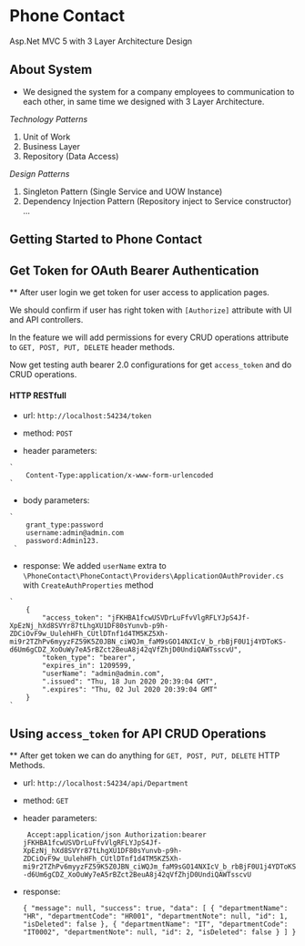 # Phone Contact
Asp.Net MVC 5 with 3 Layer Architecture Design

## About System

   - We designed the system for a company employees to communication to each other, in same time we designed with 3 Layer Architecture.
   
   _Technology Patterns_
   1. Unit of Work
   2. Business Layer
   3. Repository (Data Access) 
   
   _Design Patterns_
   1. Singleton Pattern (Single Service and UOW Instance)
   2. Dependency Injection Pattern (Repository inject to Service constructor)
   ...

## Getting Started to Phone Contact

## Get Token for OAuth Bearer Authentication

   ** After user login we get token for user access to application pages. 
   
   We should confirm if user has right token with `[Authorize]` attribute with UI and API controllers.
      
   In the feature we will add permissions for every CRUD operations attribute to `GET, POST, PUT, DELETE` header methods.
   
   Now get testing auth bearer 2.0 configurations for get `access_token` and do CRUD operations.
   

   #### HTTP RESTfull 
      
   * url: `http://localhost:54234/token`
   
   * method: `POST` 

   * header parameters:
   
   
    ` 
        Content-Type:application/x-www-form-urlencoded
    `
    
   * body parameters: 
   
   
    `
        grant_type:password
        username:admin@admin.com
        password:Admin123.
     `
     
   * response: We added `userName` extra to `\PhoneContact\PhoneContact\Providers\ApplicationOAuthProvider.cs`
               with `CreateAuthProperties` method
   
   
    `
        {
            "access_token": "jFKHBA1fcwUSVDrLuFfvVlgRFLYJpS4Jf-XpEzNj_hXd8SVYr87tLhgXU1DF80sYunvb-p9h-ZDCiOvF9w_UulehHFh_CUtlDTnf1d4TM5KZ5Xh-mi9r2TZhPv6myyzFZ59K5Z0JBN_ciWQJm_faM9sGO14NXIcV_b_rbBjF0U1j4YDToKS-d6Um6gCDZ_XoOuWy7eA5rBZct2BeuA8j42qVfZhjD0UndiQAWTsscvU",
            "token_type": "bearer",
            "expires_in": 1209599,
            "userName": "admin@admin.com",
            ".issued": "Thu, 18 Jun 2020 20:39:04 GMT",
            ".expires": "Thu, 02 Jul 2020 20:39:04 GMT"
        }
    `
    
## Using `access_token` for API CRUD Operations
    
   ** After get token we can do anything for `GET, POST, PUT, DELETE` HTTP Methods.
    
   * url: `http://localhost:54234/api/Department` 
   
   * method: `GET` 
   
   * header parameters:
      
      
       ` 
           Accept:application/json
           Authorization:bearer jFKHBA1fcwUSVDrLuFfvVlgRFLYJpS4Jf-XpEzNj_hXd8SVYr87tLhgXU1DF80sYunvb-p9h-ZDCiOvF9w_UulehHFh_CUtlDTnf1d4TM5KZ5Xh-mi9r2TZhPv6myyzFZ59K5Z0JBN_ciWQJm_faM9sGO14NXIcV_b_rbBjF0U1j4YDToKS-d6Um6gCDZ_XoOuWy7eA5rBZct2BeuA8j42qVfZhjD0UndiQAWTsscvU
       `
   
   
   * response:
    
      
       `
           {
               "message": null,
               "success": true,
               "data": [
                   {
                       "departmentName": "HR",
                       "departmentCode": "HR001",
                       "departmentNote": null,
                       "id": 1,
                       "isDeleted": false
                   },
                   {
                       "departmentName": "IT",
                       "departmentCode": "IT0002",
                       "departmentNote": null,
                       "id": 2,
                       "isDeleted": false
                   }
               ]
           }
       `